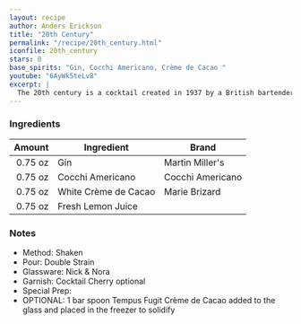 ```yaml
---
layout: recipe
author: Anders Erickson
title: "20th Century"
permalink: "/recipe/20th_century.html"
iconfile: 20th_century
stars: 0
base_spirits: "Gin, Cocchi Americano, Crème de Cacao "
youtube: "6AyWk5teLv8"
excerpt: |
  The 20th century is a cocktail created in 1937 by a British bartender named C.A. Tuck, and named in honor of the celebrated 20th Century Limited train which ran between New York City and Chicago from 1902 until 1967. The recipe was first published in 1937 in the <em>Café Royal Cocktail Book</em> by William J Tarling, President of the United Kingdom Bartenders' Guild and head bartender at the Café Royal.
---
```


### Ingredients

|  Amount | Ingredient           | Brand            |
| ------: | -------------------- | ---------------- |
| 0.75 oz | Gin                  | Martin Miller's  |
| 0.75 oz | Cocchi Americano     | Cocchi Americano |
| 0.75 oz | White Crème de Cacao | Marie Brizard    |
| 0.75 oz | Fresh Lemon Juice    |

### Notes

- Method: Shaken
- Pour: Double Strain
- Glassware: Nick & Nora
- Garnish: Cocktail Cherry optional
- Special Prep:
- OPTIONAL: 1 bar spoon Tempus Fugit Crème de Cacao added to the glass and placed in the freezer to solidify

